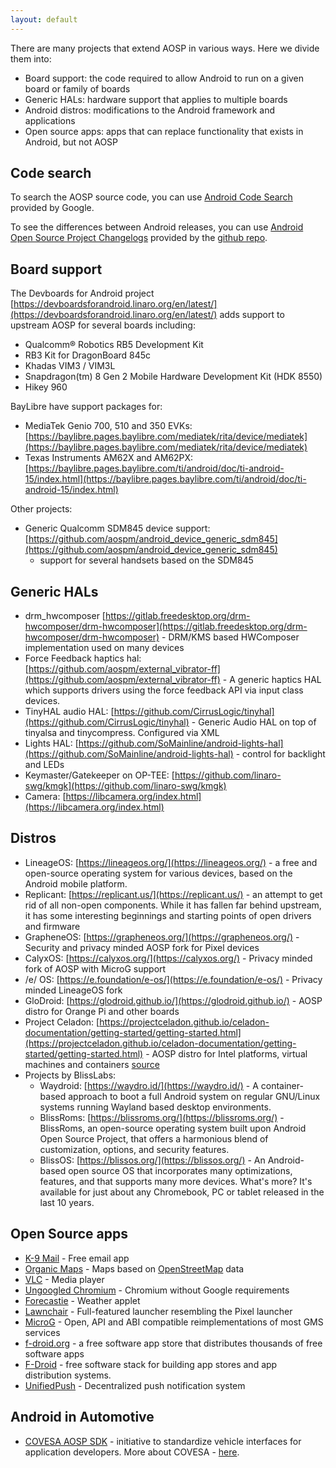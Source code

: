 ```yaml
---
layout: default
---
```


There are many projects that extend AOSP in various ways. Here we divide them into:

* Board support: the code required to allow Android to run on a given board or
  family of boards
* Generic HALs: hardware support that applies to multiple boards
* Android distros: modifications to the Android framework and applications
* Open source apps: apps that can replace functionality that exists in Android, but not AOSP

## Code search

To search the AOSP source code, you can use [Android Code Search](https://cs.android.com) provided by Google.

To see the differences between Android releases, you can use
[Android Open Source Project Changelogs](https://mikeng.github.io/aosp.changelog.to/)
provided by the [github repo](https://github.com/mikeNG/aosp.changelog.to).


## Board support

The Devboards for Android project [https://devboardsforandroid.linaro.org/en/latest/](https://devboardsforandroid.linaro.org/en/latest/)
adds support to upstream AOSP for several boards including:

* Qualcomm® Robotics RB5 Development Kit
* RB3 Kit for DragonBoard 845c
* Khadas VIM3 / VIM3L
* Snapdragon(tm) 8 Gen 2 Mobile Hardware Development Kit (HDK 8550)
* Hikey 960

BayLibre have support packages for:

* MediaTek Genio 700, 510 and 350 EVKs: [https://baylibre.pages.baylibre.com/mediatek/rita/device/mediatek](https://baylibre.pages.baylibre.com/mediatek/rita/device/mediatek)
* Texas Instruments AM62X and AM62PX: [https://baylibre.pages.baylibre.com/ti/android/doc/ti-android-15/index.html](https://baylibre.pages.baylibre.com/ti/android/doc/ti-android-15/index.html)

Other projects:

* Generic Qualcomm SDM845 device support: [https://github.com/aospm/android_device_generic_sdm845](https://github.com/aospm/android_device_generic_sdm845)
  - support for several handsets based on the SDM845

## Generic HALs

* drm_hwcomposer [https://gitlab.freedesktop.org/drm-hwcomposer/drm-hwcomposer](https://gitlab.freedesktop.org/drm-hwcomposer/drm-hwcomposer) - DRM/KMS based HWComposer implementation used on many devices
* Force Feedback haptics hal: [https://github.com/aospm/external_vibrator-ff](https://github.com/aospm/external_vibrator-ff) - A generic haptics HAL which supports drivers using the force feedback API via input class devices.
* TinyHAL audio HAL: [https://github.com/CirrusLogic/tinyhal](https://github.com/CirrusLogic/tinyhal) - Generic Audio HAL on top of tinyalsa and tinycompress. Configured via XML
* Lights HAL: [https://github.com/SoMainline/android-lights-hal](https://github.com/SoMainline/android-lights-hal) - control for backlight and LEDs
* Keymaster/Gatekeeper on OP-TEE: [https://github.com/linaro-swg/kmgk](https://github.com/linaro-swg/kmgk)
* Camera: [https://libcamera.org/index.html](https://libcamera.org/index.html)

## Distros

* LineageOS: [https://lineageos.org/](https://lineageos.org/) - a free and open-source operating system for various devices, based on the Android mobile platform.
* Replicant: [https://replicant.us/](https://replicant.us/) - an attempt to get rid of all non-open components. While it has fallen far behind upstream, it has some interesting beginnings and starting points of open drivers and firmware
* GrapheneOS: [https://grapheneos.org/](https://grapheneos.org/) - Security and privacy minded AOSP fork for Pixel devices
* CalyxOS: [https://calyxos.org/](https://calyxos.org/) - Privacy minded fork of AOSP with MicroG support
* /e/ OS: [https://e.foundation/e-os/](https://e.foundation/e-os/) - Privacy minded LineageOS fork
* GloDroid: [https://glodroid.github.io/](https://glodroid.github.io/) - AOSP distro for Orange Pi and other boards
* Project Celadon: [https://projectceladon.github.io/celadon-documentation/getting-started/getting-started.html](https://projectceladon.github.io/celadon-documentation/getting-started/getting-started.html) - AOSP distro for Intel platforms, virtual machines and containers [source](https://github.com/projectceladon)
* Projects by BlissLabs:
  * Waydroid: [https://waydro.id/](https://waydro.id/) - A container-based approach to boot a full Android system on regular GNU/Linux systems running Wayland based desktop environments.
  * BlissRoms: [https://blissroms.org/](https://blissroms.org/) - BlissRoms, an open-source operating system built upon Android Open Source Project, that offers a harmonious blend of customization, options, and security features.
  * BlissOS: [https://blissos.org/](https://blissos.org/) - An Android-based open source OS that incorporates many optimizations, features, and that supports many more devices. What's more? It's available for just about any Chromebook, PC or tablet released in the last 10 years.

## Open Source apps

* [K-9 Mail](https://k9mail.app) - Free email app
* [Organic Maps](https://organicmaps.app) - Maps based on [OpenStreetMap](https://openstreetmap.org/) data
* [VLC](https://www.videolan.org/vlc/download-android.html) - Media player
* [Ungoogled Chromium](https://github.com/ungoogled-software/ungoogled-chromium) - Chromium without Google requirements
* [Forecastie](https://github.com/martykan/forecastie) - Weather applet
* [Lawnchair](https://lawnchair.app/) - Full-featured launcher resembling the Pixel launcher
* [MicroG](https://microg.org/) - Open, API and ABI compatible reimplementations of most GMS services
* [f-droid.org](https://f-droid.org) - a free software app store that distributes thousands of free software apps
* [F-Droid](https://gitlab.com/fdroid) - free software stack for building app stores and app distribution systems.
* [UnifiedPush](https://unifiedpush.org) - Decentralized push notification system
 
## Android in Automotive

* [COVESA AOSP SDK](https://github.com/COVESA/covesa-aosp-sdk) - initiative to standardize vehicle interfaces for application developers. More about COVESA - [here](https://wiki.covesa.global/display/WIK4/Automotive+AOSP+App+Framework+Standardization+Expert+Group).
